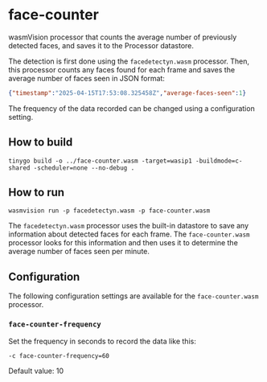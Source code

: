 # face-counter

wasmVision processor that counts the average number of previously detected faces, and saves it to the Processor datastore. 

The detection is first done using the `facedetectyn.wasm` processor. Then, this processor counts any faces found for each frame and saves the average number of faces seen in JSON format:

```json
{"timestamp":"2025-04-15T17:53:08.325458Z","average-faces-seen":1}
```

The frequency of the data recorded can be changed using a configuration setting.

## How to build

```shell
tinygo build -o ../face-counter.wasm -target=wasip1 -buildmode=c-shared -scheduler=none --no-debug .
```

## How to run

```shell
wasmvision run -p facedetectyn.wasm -p face-counter.wasm
```

The `facedetectyn.wasm` processor uses the built-in datastore to save any information about detected faces for each frame. The `face-counter.wasm` processor looks for this information and then uses it to determine the average number of faces seen per minute.

## Configuration

The following configuration settings are available for the `face-counter.wasm` processor.

### `face-counter-frequency`

Set the frequency in seconds to record the data like this:

```shell
-c face-counter-frequency=60
```

Default value: 10
